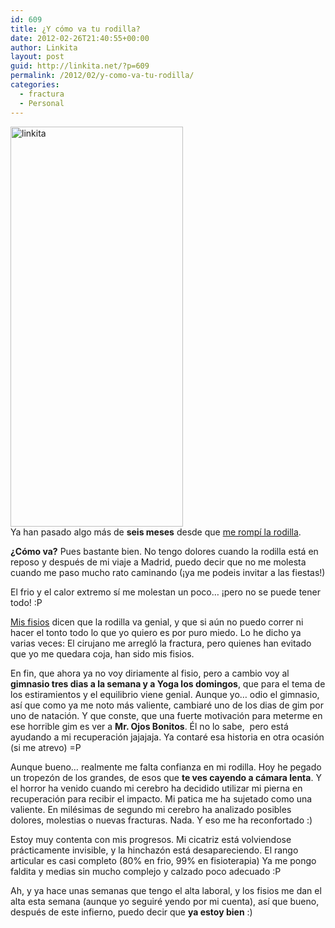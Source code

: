 ```yaml
---
id: 609
title: ¿Y cómo va tu rodilla?
date: 2012-02-26T21:40:55+00:00
author: Linkita
layout: post
guid: http://linkita.net/?p=609
permalink: /2012/02/y-como-va-tu-rodilla/
categories:
  - fractura
  - Personal
---
```

[<img src="http://farm7.staticflickr.com/6032/6421455189_1449e0908c_z.jpg" alt="linkita" width="276" height="640" />](http://www.flickr.com/photos/linkita/6421455189/ "linkita by Linkita, on Flickr")  
Ya han pasado algo más de **seis meses** desde que [me rompí la rodilla](http://linkita.net/2011/08/fractura-de-la-meseta-tibial/).

**¿Cómo va?** Pues bastante bien. No tengo dolores cuando la rodilla está en reposo y después de mi viaje a Madrid, puedo decir que no me molesta cuando me paso mucho rato caminando (¡ya me podeis invitar a las fiestas!)

El frio y el calor extremo sí me molestan un poco&#8230; ¡pero no se puede tener todo! :P

[Mis fisios](http://linkita.net/2011/12/mis-fisios-fmt-xviii/) dicen que la rodilla va genial, y que si aún no puedo correr ni hacer el tonto todo lo que yo quiero es por puro miedo. Lo he dicho ya varias veces: El cirujano me arregló la fractura, pero quienes han evitado que yo me quedara coja, han sido mis fisios.

En fin, que ahora ya no voy diriamente al fisio, pero a cambio voy al **gimnasio tres dias a la semana y a Yoga los domingos**, que para el tema de los estiramientos y el equilibrio viene genial. Aunque yo&#8230; odio el gimnasio, así que como ya me noto más valiente, cambiaré uno de los dias de gim por uno de natación. Y que conste, que una fuerte motivación para meterme en ese horrible gim es ver a **Mr. Ojos Bonitos**. Él no lo sabe,  pero está ayudando a mi recuperación jajajaja. Ya contaré esa historia en otra ocasión (si me atrevo) =P

Aunque bueno&#8230; realmente me falta confianza en mi rodilla. Hoy he pegado un tropezón de los grandes, de esos que **te ves cayendo a cámara lenta**. Y el horror ha venido cuando mi cerebro ha decidido utilizar mi pierna en recuperación para recibir el impacto. Mi patica me ha sujetado como una valiente. En milésimas de segundo mi cerebro ha analizado posibles dolores, molestias o nuevas fracturas. Nada. Y eso me ha reconfortado :)

Estoy muy contenta con mis progresos. Mi cicatriz está volviendose prácticamente invisible, y la hinchazón está desapareciendo. El rango articular es casi completo (80% en frio, 99% en fisioterapia) Ya me pongo faldita y medias sin mucho complejo y calzado poco adecuado :P

Ah, y ya hace unas semanas que tengo el alta laboral, y los fisios me dan el alta esta semana (aunque yo seguiré yendo por mi cuenta), así que bueno, después de este infierno, puedo decir que **ya estoy bien** :)